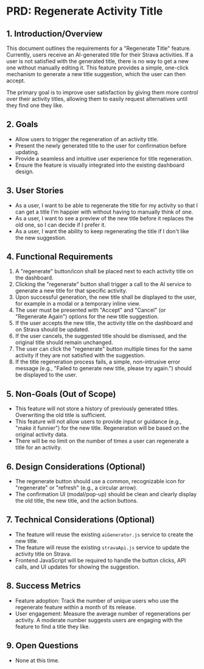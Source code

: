 # PRD: Regenerate Activity Title

## 1. Introduction/Overview

This document outlines the requirements for a "Regenerate Title" feature. Currently, users receive an AI-generated title for their Strava activities. If a user is not satisfied with the generated title, there is no way to get a new one without manually editing it. This feature provides a simple, one-click mechanism to generate a new title suggestion, which the user can then accept.

The primary goal is to improve user satisfaction by giving them more control over their activity titles, allowing them to easily request alternatives until they find one they like.

## 2. Goals

*   Allow users to trigger the regeneration of an activity title.
*   Present the newly generated title to the user for confirmation before updating.
*   Provide a seamless and intuitive user experience for title regeneration.
*   Ensure the feature is visually integrated into the existing dashboard design.

## 3. User Stories

*   As a user, I want to be able to regenerate the title for my activity so that I can get a title I'm happier with without having to manually think of one.
*   As a user, I want to see a preview of the new title before it replaces the old one, so I can decide if I prefer it.
*   As a user, I want the ability to keep regenerating the title if I don't like the new suggestion.

## 4. Functional Requirements

1.  A "regenerate" button/icon shall be placed next to each activity title on the dashboard.
2.  Clicking the "regenerate" button shall trigger a call to the AI service to generate a new title for that specific activity.
3.  Upon successful generation, the new title shall be displayed to the user, for example in a modal or a temporary inline view.
4.  The user must be presented with "Accept" and "Cancel" (or "Regenerate Again") options for the new title suggestion.
5.  If the user accepts the new title, the activity title on the dashboard and on Strava should be updated.
6.  If the user cancels, the suggested title should be dismissed, and the original title should remain unchanged.
7.  The user can click the "regenerate" button multiple times for the same activity if they are not satisfied with the suggestion.
8.  If the title regeneration process fails, a simple, non-intrusive error message (e.g., "Failed to generate new title, please try again.") should be displayed to the user.

## 5. Non-Goals (Out of Scope)

*   This feature will not store a history of previously generated titles. Overwriting the old title is sufficient.
*   This feature will not allow users to provide input or guidance (e.g., "make it funnier") for the new title. Regeneration will be based on the original activity data.
*   There will be no limit on the number of times a user can regenerate a title for an activity.

## 6. Design Considerations (Optional)

*   The regenerate button should use a common, recognizable icon for "regenerate" or "refresh" (e.g., a circular arrow).
*   The confirmation UI (modal/pop-up) should be clean and clearly display the old title, the new title, and the action buttons.

## 7. Technical Considerations (Optional)

*   The feature will reuse the existing `aiGenerator.js` service to create the new title.
*   The feature will reuse the existing `stravaApi.js` service to update the activity title on Strava.
*   Frontend JavaScript will be required to handle the button clicks, API calls, and UI updates for showing the suggestion.

## 8. Success Metrics

*   Feature adoption: Track the number of unique users who use the regenerate feature within a month of its release.
*   User engagement: Measure the average number of regenerations per activity. A moderate number suggests users are engaging with the feature to find a title they like.

## 9. Open Questions

*   None at this time. 